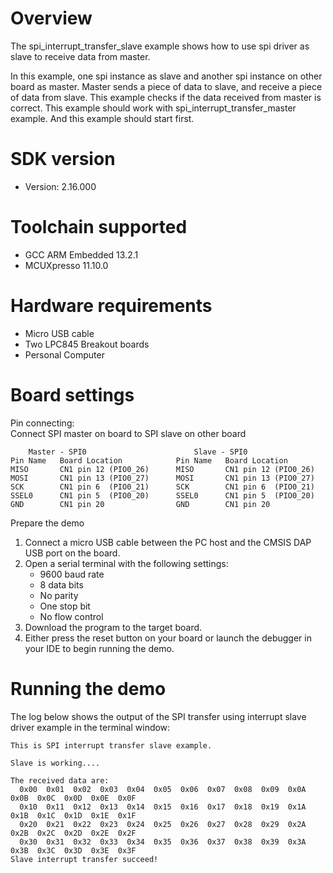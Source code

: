 Overview
========
The spi_interrupt_transfer_slave example shows how to use spi driver as slave to receive data from master.

In this example, one spi instance as slave and another spi instance on other board as master. 
Master sends a piece of data to slave, and receive a piece of data from slave. This example 
checks if the data received from master is correct. This example should work with 
spi_interrupt_transfer_master example. And this example should start first.
  

SDK version
===========
- Version: 2.16.000

Toolchain supported
===================
- GCC ARM Embedded  13.2.1
- MCUXpresso  11.10.0

Hardware requirements
=====================
- Micro USB cable
- Two LPC845 Breakout boards
- Personal Computer

Board settings
==============
Pin connecting:  
Connect SPI master on board to SPI slave on other board
~~~~~~~~~~~~~~~~~~~~~~~~~~~~~~~~~~~~~~~~~~~~~~~~~~~~~~~~~~~~~~~~~~~~
    Master - SPI0                        Slave - SPI0
Pin Name   Board Location            Pin Name   Board Location
MISO       CN1 pin 12 (PIO0_26)      MISO       CN1 pin 12 (PIO0_26)
MOSI       CN1 pin 13 (PIO0_27)      MOSI       CN1 pin 13 (PIO0_27)
SCK        CN1 pin 6  (PIO0_21)      SCK        CN1 pin 6  (PIO0_21)
SSEL0      CN1 pin 5  (PIO0_20)      SSEL0      CN1 pin 5  (PIO0_20)
GND        CN1 pin 20                GND        CN1 pin 20
~~~~~~~~~~~~~~~~~~~~~~~~~~~~~~~~~~~~~~~~~~~~~~~~~~~~~~~~~~~~~~~~~~~~

Prepare the demo
1.  Connect a micro USB cable between the PC host and the CMSIS DAP USB port on the board.
2.  Open a serial terminal with the following settings:
    - 9600 baud rate
    - 8 data bits
    - No parity
    - One stop bit
    - No flow control
3.  Download the program to the target board.
4.  Either press the reset button on your board or launch the debugger in your IDE to begin running the demo.

Running the demo
================
The log below shows the output of the SPI transfer using interrupt slave driver example in the terminal window:
~~~~~~~~~~~~~~~~~~~~~~~~~~~~~~~~~~~
This is SPI interrupt transfer slave example.

Slave is working....

The received data are:
  0x00  0x01  0x02  0x03  0x04  0x05  0x06  0x07  0x08  0x09  0x0A  0x0B  0x0C  0x0D  0x0E  0x0F
  0x10  0x11  0x12  0x13  0x14  0x15  0x16  0x17  0x18  0x19  0x1A  0x1B  0x1C  0x1D  0x1E  0x1F
  0x20  0x21  0x22  0x23  0x24  0x25  0x26  0x27  0x28  0x29  0x2A  0x2B  0x2C  0x2D  0x2E  0x2F
  0x30  0x31  0x32  0x33  0x34  0x35  0x36  0x37  0x38  0x39  0x3A  0x3B  0x3C  0x3D  0x3E  0x3F
Slave interrupt transfer succeed!

~~~~~~~~~~~~~~~~~~~~~~~~~~~~~~~~~~~
